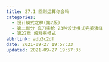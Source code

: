 ```yaml
---
title: 27.1 四则运算你会吗
categories: 
  - 设计模式之禅(第2版)
  - 第二部分 真刀实枪 23种设计模式完美演绎
  - 第27章 解释器模式
abbrlink: adb3c2df
date: 2021-09-27 19:57:33
updated: 2021-09-27 19:57:33
---
```

